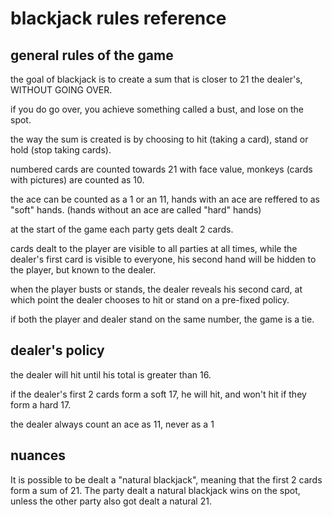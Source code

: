 # blackjack rules reference

## general rules of the game
the goal of blackjack is to create a sum that is closer to 21 the dealer's, 
WITHOUT GOING OVER.

if you do go over, you achieve something called a bust, and lose on the spot.

the way the sum is created is by choosing to hit (taking a card),
stand or hold (stop taking cards).

numbered cards are counted towards 21 with face value, monkeys (cards with pictures)
are counted as 10.

the ace can be counted as a 1 or an 11, hands with an ace are reffered to as "soft" hands.
(hands without an ace are called "hard" hands)

at the start of the game each party gets dealt 2 cards.

cards dealt to the player are visible to all parties at all times,
while the dealer's first card is visible to everyone, his second hand
will be hidden to the player, but known to the dealer.

when the player busts or stands, the dealer reveals his second card, at which point
the dealer chooses to hit or stand on a pre-fixed policy.

if both the player and dealer stand on the same number, the game is a tie. 

## dealer's policy

the dealer will hit until his total is greater than 16.

if the dealer's first 2 cards form a soft 17, he will hit,
and won't hit if they form a hard 17.

the dealer always count an ace as 11, never as a 1

## nuances

It is possible to be dealt a "natural blackjack", meaning that the first 2 cards
form a sum of 21. The party dealt a natural blackjack wins on the spot, unless 
the other party also got dealt a natural 21.

